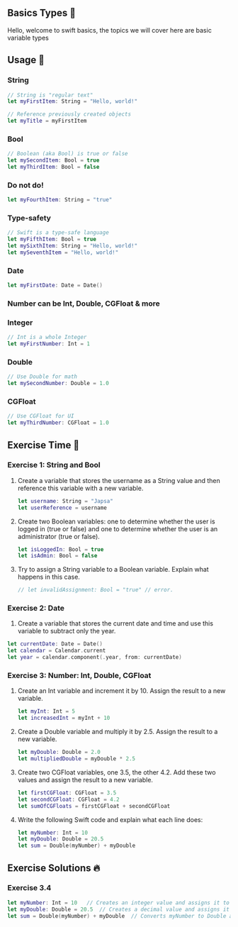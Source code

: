 ## Basics Types 📖

Hello, welcome to swift basics, the topics we will cover here are basic variable types

## Usage 🔨

### String

```swift
// String is "regular text"
let myFirstItem: String = "Hello, world!"

// Reference previously created objects
let myTitle = myFirstItem
```

### Bool

```swift
// Boolean (aka Bool) is true or false
let mySecondItem: Bool = true
let myThirdItem: Bool = false
```

### Do not do!

```swift
let myFourthItem: String = "true"
```

### Type-safety

```swift
// Swift is a type-safe language
let myFifthItem: Bool = true
let mySixthItem: String = "Hello, world!"
let mySeventhItem = "Hello, world!"
```

### Date

```swift
let myFirstDate: Date = Date()
```

### Number can be Int, Double, CGFloat & more

### Integer

```swift
// Int is a whole Integer
let myFirstNumber: Int = 1
```

### Double

```swift
// Use Double for math
let mySecondNumber: Double = 1.0
```

### CGFloat

```swift
// Use CGFloat for UI
let myThirdNumber: CGFloat = 1.0
```

## Exercise Time 🚀

### Exercise 1: String and Bool

1. Create a variable that stores the username as a String value and then reference this variable with a new variable.
    
    ```swift
    let username: String = "Japsa"
    let userReference = username
    ```
    
2. Create two Boolean variables: one to determine whether the user is logged in (true or false) and one to determine whether the user is an administrator (true or false).
    
    ```swift
    let isLoggedIn: Bool = true
    let isAdmin: Bool = false
    ```
    
3. Try to assign a String variable to a Boolean variable. Explain what happens in this case.
    
    ```swift
    // let invalidAssignment: Bool = "true" // error.
    ```
    

### Exercise 2: **Date**

1. Create a variable that stores the current date and time and use this variable to subtract only the year.

```swift
let currentDate: Date = Date()
let calendar = Calendar.current
let year = calendar.component(.year, from: currentDate)
```

### Exercise 3: **Number: Int, Double, CGFloat**

1. Create an Int variable and increment it by 10. Assign the result to a new variable.
    
    ```swift
    let myInt: Int = 5
    let increasedInt = myInt + 10
    ```
    
2. Create a Double variable and multiply it by 2.5. Assign the result to a new variable.
    
    ```swift
    let myDouble: Double = 2.0
    let multipliedDouble = myDouble * 2.5
    ```
    
3. Create two CGFloat variables, one 3.5, the other 4.2. Add these two values and assign the result to a new variable.
    
    ```swift
    let firstCGFloat: CGFloat = 3.5
    let secondCGFloat: CGFloat = 4.2
    let sumOfCGFloats = firstCGFloat + secondCGFloat
    ```
    
4. Write the following Swift code and explain what each line does:
    
    ```swift
    let myNumber: Int = 10
    let myDouble: Double = 20.5
    let sum = Double(myNumber) + myDouble
    ```
    

## Exercise Solutions 🔥

### Exercise 3.4

```swift
let myNumber: Int = 10   // Creates an integer value and assigns it to the myNumber variable.
let myDouble: Double = 20.5  // Creates a decimal value and assigns it to the variable myDouble.
let sum = Double(myNumber) + myDouble  // Converts myNumber to Double and sums it with myDouble.
```
